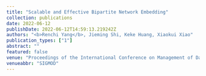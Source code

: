 ```yaml
---
title: "Scalable and Effective Bipartite Network Embedding"
collection: publications
date: 2022-06-12
publishDate: 2022-06-12T14:59:13.219242Z
authors: "<b>Renchi Yang</b>, Jieming Shi, Keke Huang, Xiaokui Xiao"
publication_types: ["1"]
abstract: ""
featured: false
venue: "Proceedings of the International Conference on Management of Data"
venueabbr: "SIGMOD"
---
```

